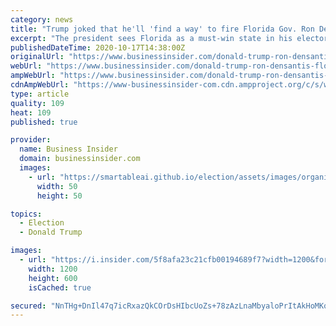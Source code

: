 ```yaml
---
category: news
title: "Trump joked that he'll 'find a way' to fire Florida Gov. Ron DeSantis if he loses the state in November"
excerpt: "The president sees Florida as a must-win state in his electoral coalition if he is to be reelected to a second term."
publishedDateTime: 2020-10-17T14:38:00Z
originalUrl: "https://www.businessinsider.com/donald-trump-ron-densantis-florida-biden-electoral-college-2020-10"
webUrl: "https://www.businessinsider.com/donald-trump-ron-densantis-florida-biden-electoral-college-2020-10"
ampWebUrl: "https://www.businessinsider.com/donald-trump-ron-densantis-florida-biden-electoral-college-2020-10?amp"
cdnAmpWebUrl: "https://www-businessinsider-com.cdn.ampproject.org/c/s/www.businessinsider.com/donald-trump-ron-densantis-florida-biden-electoral-college-2020-10?amp"
type: article
quality: 109
heat: 109
published: true

provider:
  name: Business Insider
  domain: businessinsider.com
  images:
    - url: "https://smartableai.github.io/election/assets/images/organizations/businessinsider.com-50x50.jpg"
      width: 50
      height: 50

topics:
  - Election
  - Donald Trump

images:
  - url: "https://i.insider.com/5f8afa23c21cfb00194689f7?width=1200&format=jpeg"
    width: 1200
    height: 600
    isCached: true

secured: "NnTHg+DnIl47q7icRxazQkCOrDsHIbcUoZs+78zAzLnaMbyaloPrItAkHoMKqZguY2z5nc5I3nQrmCF13ExmfQiJBnCjI9Gk9yddjIRIC8YfkXNzdD6l/03aszfZVM+zK1sz+T3W2MojPoRNPeWxKIctnNSTGhcqpJaCOewEoJpb6atwjVslpZQ1l6M6GXQ8lINZy6jeEzdHDRBRkevaVV1PQU9Fi++WRUHdQkDA3Vt6GrMiw2ZHmsUZjr9O4+EeTfnvnsGOQ9+3FUrYn4wEMkCFQs2TvQtwKIg9UZ9zI8hGoXTvxQduTk7atJTpvBoAoiyKdLcX13HYNjDvK5dZmm3lDORjCr2e72mMXkpfPyQ=;7ATRjit3y650NFp9GV1o0Q=="
---
```


